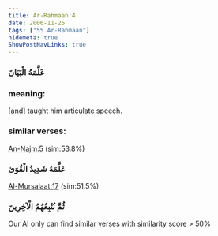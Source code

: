 ```yaml
---
title: Ar-Rahmaan:4
date: 2006-11-25
tags: ["55.Ar-Rahmaan"]
hidemeta: true 
ShowPostNavLinks: true 
---
```

### عَلَّمَهُ الْبَيَانَ
### meaning: 
[and] taught him articulate speech.
### similar verses: 

[An-Najm:5](/53/5) (sim:53.8%)

### عَلَّمَهُ شَدِيدُ الْقُوَىٰ

[Al-Mursalaat:17](/77/17) (sim:51.5%)

### ثُمَّ نُتْبِعُهُمُ الْآخِرِينَ

Our AI only can find similar verses with similarity score > 50% 


